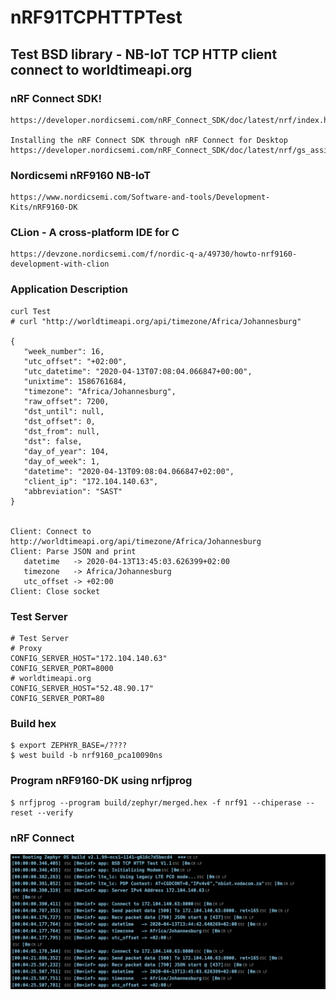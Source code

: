# nRF91TCPHTTPTest

## Test BSD library - NB-IoT TCP HTTP client connect to worldtimeapi.org

### nRF Connect SDK!
    https://developer.nordicsemi.com/nRF_Connect_SDK/doc/latest/nrf/index.html

    Installing the nRF Connect SDK through nRF Connect for Desktop
    https://developer.nordicsemi.com/nRF_Connect_SDK/doc/latest/nrf/gs_assistant.html

### Nordicsemi nRF9160 NB-IoT 
    https://www.nordicsemi.com/Software-and-tools/Development-Kits/nRF9160-DK

### CLion - A cross-platform IDE for C
    https://devzone.nordicsemi.com/f/nordic-q-a/49730/howto-nrf9160-development-with-clion

### Application Description
    curl Test 
    # curl "http://worldtimeapi.org/api/timezone/Africa/Johannesburg"

    {
       "week_number": 16,
       "utc_offset": "+02:00",
       "utc_datetime": "2020-04-13T07:08:04.066847+00:00",
       "unixtime": 1586761684,
       "timezone": "Africa/Johannesburg",
       "raw_offset": 7200,
       "dst_until": null,
       "dst_offset": 0,
       "dst_from": null,
       "dst": false,
       "day_of_year": 104,
       "day_of_week": 1,
       "datetime": "2020-04-13T09:08:04.066847+02:00",
       "client_ip": "172.104.140.63",
       "abbreviation": "SAST"
    }


    Client: Connect to http://worldtimeapi.org/api/timezone/Africa/Johannesburg
    Client: Parse JSON and print  
       datetime   -> 2020-04-13T13:45:03.626399+02:00
       timezone   -> Africa/Johannesburg
       utc_offset -> +02:00
    Client: Close socket

### Test Server 
    # Test Server
    # Proxy
    CONFIG_SERVER_HOST="172.104.140.63"
    CONFIG_SERVER_PORT=8000
    # worldtimeapi.org
    CONFIG_SERVER_HOST="52.48.90.17"
    CONFIG_SERVER_PORT=80

### Build hex 
    $ export ZEPHYR_BASE=/????
    $ west build -b nrf9160_pca10090ns

### Program nRF9160-DK using nrfjprog
    $ nrfjprog --program build/zephyr/merged.hex -f nrf91 --chiperase --reset --verify


### nRF Connect
![alt text](https://raw.githubusercontent.com/FrancisSieberhagen/nRF91TCPHTTPTest/master/images/nRFConnect.jpg)
